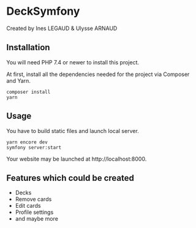 # DeckSymfony

Created by Ines LEGAUD & Ulysse ARNAUD

## Installation

You will need PHP 7.4 or newer to install this project.

At first, install all the dependencies needed for the project via Composer and Yarn.


```
composer install
yarn
```

## Usage

You have to build static files and launch local server.

```
yarn encore dev
symfony server:start
```

Your website may be launched at http://localhost:8000.

## Features which could be created
* Decks
* Remove cards
* Edit cards
* Profile settings
* and maybe more